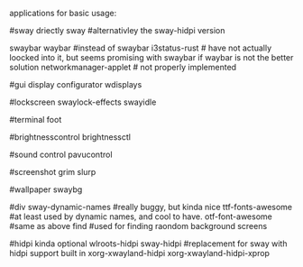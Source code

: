 
applications for basic usage:

#sway driectly
sway         #alternativley the sway-hidpi version

swaybar
waybar #instead of swaybar
i3status-rust         # have not actually loocked into it, but seems promising with swaybar if waybar is not the better solution
networkmanager-applet # not properly implemented 

#gui display configurator
wdisplays

#lockscreen
swaylock-effects
swayidle

#terminal
foot

#brightnesscontrol
brightnessctl 

#sound control
pavucontrol

#screenshot
grim
slurp

#wallpaper
swaybg

#div
sway-dynamic-names     #really buggy, but kinda nice
ttf-fonts-awesome      #at least used by dynamic names, and cool to have.
otf-font-awesome       #same as above
find                   #used for finding raondom background screens


#hidpi kinda optional
wlroots-hidpi
sway-hidpi #replacement for sway with hidpi support built in
xorg-xwayland-hidpi
xorg-xwayland-hidpi-xprop


